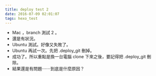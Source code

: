 ```yaml
---
title: deploy test 2
date: 2016-07-09 02:01:07
tags: hexo_test
---
```


- Mac ，branch 測試 2 。
- 還是有狀況。
- Ubuntu 測試。好像又失敗了。
- Ubuntu 再試一次。先把 .deploy_git 刪掉。
- 成功了。所以重點是換一台電腦 clone 下來之後，要記得把 .deploy_git 刪除。
- 結果還是有問題⋯⋯到底是什麼原因？
